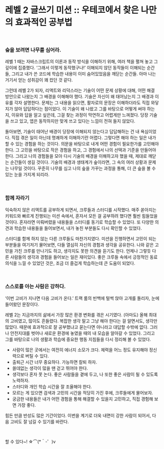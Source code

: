# 레벨 2 글쓰기 미션 :: 우테코에서 찾은 나만의 효과적인 공부법

<br >

### 숲을 보려면 나무를 심어라.
레벨 1 때는 자바스크립트의 이론과 동작 방식을 이해하기 위해, 여러 책을 펼쳐 놓고 그 깊이에 집중했다. ‘그래서 이렇게 동작했구나!’ 이해되지 않던 동작들이 이해되는 순간들, 그리고 내가 쓴 코드에 학습한 내용이 이미 숨어있었음을 깨닫는 순간들. 아마 나는 거기서 얻는 성취감이 꽤 컸던 것 같다.

그런데 레벨 2가 되자, 리액트와 리덕스라는 기술이 어떤 문제 상황에 대해, 어떤 해결 방안으로 나왔는지 그 배경을 이해해야 했다. 기술은 자신이 왜 태어났는지 그 배경과 이유를 각자 설명한다. 문제는 그 내용을 읽으면, 활자로의 문장은 이해하더라도 직접 와닿지가 않아 답답하다는 점이었다. 이 기술이 왜 나왔고 그를 바탕으로 어떻게 써야 하는지, 이유와 답을 알고 싶은데, 그걸 찾는 과정이 막연하고 어렵게만 느껴졌다. 당장 기술을 쓰고 있고, 앱은 동작하지만 맞게 쓰고 있다는 느낌이 전혀 들지 않았다.

돌아보면, 기술이 태어난 배경이 당장에 이해되지 않는다고 답답해하는 건 내 욕심이었다. 직접 겪은 일이 아닌데 명쾌하게 이해하기란 어렵다. 그렇다면 해야 하는 일은 내가 할 수 있는 경험을 하는 것이다. 의문을 바탕으로 내게 어떤 경험이 필요한가를 고민해야 한다. 그 고민을 바탕으로 작은 경험을 하고, 그 경험에서 나의 선택과 기준을 만들어야 한다. 그리고 나의 경험들을 모아 다시 기술의 배경을 이해하고자 했을 때, 제대로 깨닫는 순간들이 생길 것이다. 기술의 배경과 생태계가 숲이라면, 그 속의 여러 상황과 문제는 나무일 것이다. 꾸준히 나무를 심고 나의 숲을 가꾸는 과정을 통해, 더 큰 숲을 볼 수 있는 눈을 가지게 되리라.

<br >

### 함께 자라기
익숙하지 않은 리액트를 공부하게 되면서, 크루들과 스터디를 시작했다. 매주 쏟아지는 키워드와 빠르게 진행되는 미션 속에서, 혼자서 모든 걸 공부하려 했다면 훨씬 힘들었을 것이다. 혼자라면 미뤄버렸을 내용들을 스터디를 동기로 학습할 수 있었다. 또 다양한 의견과 학습한 내용들을 들어보면서, 내가 놓친 부분들도 다시 확인할 수 있었다.

스터디를 함께 하지 않는 다른 크루들도 마찬가지였다. 미션을 진행하면서 고민이 되는 부분들을 여기저기 물어보면, 다들 열심히 자신의 경험과 생각을 공유한다. 나와 같은 고민을 가진 크루를 만나기도 하고, 생각지도 못한 의견을 듣기도 한다. 언제나 그렇듯 다른 사람들의 생각과 경험을 들어보는 일은 재미있다. 좋은 크루들 속에서 긍정적인 동료의식을 느낄 수 있었던 것은, 조금 더 즐겁게 학습하는데 큰 도움이 되었다.

<br >

### 스스로를 아는 사람은 강하다.
‘이번 고비가 지나면 다음 고비가 온다.’ 
트랙 룸의 빈백에 털썩 앉아 고개를 돌리자, 눈에 들어왔던 문장이다.

레벨 2는 지금까지의 삶에서 가장 많은 환경 변화를 겪은 시기였다. (아마도) 올해 최대의 고비였고, 많이도 흔들렸다. 복잡한 생각 말고 그냥 해야 한다는 걸 알면서도, 생각만 많았다. 때문에 효과적으로 잘 공부했냐고 묻는다면 아니라고 대답할 수밖에 없다. 그러나 안전지대를 벗어나 새로운 환경에 놓였을 때의 내 모습을 알아갈 수 있었다. 그리고 그를 바탕으로 나의 생활과 학습에 중요한 행동 지침들을 다시 정리해 볼 수 있었다.
-	사람이 많은 곳에서는 여전히 에너지 소모가 크다. 체력을 어느 정도 유지해야 정신력으로 버틸 수 있다.
-	출퇴근 시간 너무 중요하다. 가능하면 칼퇴 하자.
-	쓸데없는 생각이 많을 땐 걷고 뛰어야 한다.
-	생각보다 혼자 못 논다. 좋은 사람들을 곁에 두고, 나 또한 좋은 사람이 될 수 있도록 노력하자.
-	스터디와 개인 학습 시간을 잘 조율해야 한다.
-	모르는 게 있으면 검색과 고민의 시간을 적당히 가진 후에, 크루들에게 물어보자.
-	궁금한 내용들은 내가 어떤 경험을 통해 해결할 수 있을지 고민하고, 직접 경험해 보면 가장 좋다.

힘든 만큼 반성도 많은 기간이었다. 이번을 계기로 더욱 내면이 강한 사람이 되어서, 다음 고비도 잘 넘길 수 있기를 바란다. 

<br >

할 수 있다~! ☆⌒(*＾-゜)v
